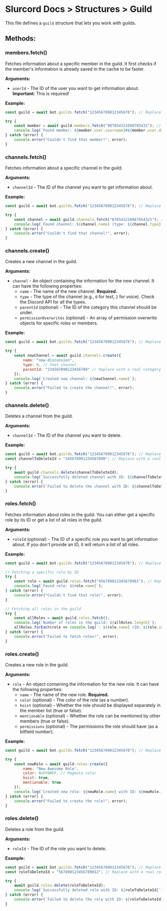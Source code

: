# Slurcord Docs > Structures > Guild

This file defines a `guild` structure that lets you work with guilds.

## Methods:

### members.fetch()
Fetches information about a specific member in the guild. It first checks if the member's information is already saved in the cache to be faster.

**Arguments:**
- `userId` - The ID of the user you want to get information about. **Important:** This is required!

**Example:**
```javascript
const guild = await bot.guilds.fetch("123456789012345678"); // Replace with a real guild ID

try {
    const member = await guild.members.fetch("987654321098765432"); // Replace with a real user ID
    console.log(`Found member: ${member.user.username}#${member.user.discriminator}`);
} catch (error) {
    console.error("Couldn't find that member!", error);
}
```

### channels.fetch()
Fetches information about a specific channel in the guild.

**Arguments:**
- `channelId` - The ID of the channel you want to get information about.

**Example:**
```javascript
const guild = await bot.guilds.fetch("123456789012345678"); // Replace with a real guild ID

try {
    const channel = await guild.channels.fetch("876543210987654321"); // Replace with a real channel ID
    console.log(`Found channel: ${channel.name} (type: ${channel.type})`);
} catch (error) {
    console.error("Couldn't find that channel!", error);
}
```

### channels.create()
Creates a new channel in the guild.

**Arguments:**
- `channel` - An object containing the information for the new channel. It can have the following properties:
    - `name` - The name of the new channel. **Required.**
    - `type` - The type of the channel (e.g., `0` for text, `2` for voice). Check the Discord API for all the types.
    - `parentId` (optional) - The ID of the category this channel should be under.
    - `permissionOverwrites` (optional) - An array of permission overwrite objects for specific roles or members.

**Example:**
```javascript
const guild = await bot.guilds.fetch("123456789012345678"); // Replace with a real guild ID

try {
    const newChannel = await guild.channels.create({
        name: "new-discussion",
        type: 0, // Text channel
        parentId: "234567890123456789" // Replace with a real category ID (optional)
    });
    console.log(`Created new channel: ${newChannel.name}`);
} catch (error) {
    console.error("Failed to create the channel!", error);
}
```

### channels.delete()
Deletes a channel from the guild.

**Arguments:**
- `channelId` - The ID of the channel you want to delete.

**Example:**
```javascript
const guild = await bot.guilds.fetch("123456789012345678"); // Replace with a real guild ID
const channelToDeleteId = "345678901234567890"; // Replace with a real channel ID

try {
    await guild.channels.delete(channelToDeleteId);
    console.log(`Successfully deleted channel with ID: ${channelToDeleteId}`);
} catch (error) {
    console.error(`Failed to delete the channel with ID: ${channelToDeleteId}`, error);
}
```

### roles.fetch()
Fetches information about roles in the guild. You can either get a specific role by its ID or get a list of all roles in the guild.

**Arguments:**
- `roleId` (optional) - The ID of a specific role you want to get information about. If you don't provide an ID, it will return a list of all roles.

**Example:**
```javascript
const guild = await bot.guilds.fetch("123456789012345678"); // Replace with a real guild ID

// Fetching a specific role by ID
try {
    const role = await guild.roles.fetch("456789012345678901"); // Replace with a real role ID
    console.log(`Found role: ${role.name}`);
} catch (error) {
    console.error("Couldn't find that role!", error);
}

// Fetching all roles in the guild
try {
    const allRoles = await guild.roles.fetch();
    console.log(`Number of roles in the guild: ${allRoles.length}`);
    allRoles.forEach(role => console.log(`- ${role.name} (ID: ${role.id})`));
} catch (error) {
    console.error("Failed to fetch roles!", error);
}
```

### roles.create()
Creates a new role in the guild.

**Arguments:**
- `role` - An object containing the information for the new role. It can have the following properties:
    - `name` - The name of the new role. **Required.**
    - `color` (optional) - The color of the role (as a number).
    - `hoist` (optional) - Whether the role should be displayed separately in the member list (true or false).
    - `mentionable` (optional) - Whether the role can be mentioned by other members (true or false).
    - `permissions` (optional) - The permissions the role should have (as a bitfield number).

**Example:**
```javascript
const guild = await bot.guilds.fetch("123456789012345678"); // Replace with a real guild ID

try {
    const newRole = await guild.roles.create({
        name: "New Awesome Role",
        color: 0xFF00FF, // Magenta color
        hoist: true,
        mentionable: true
    });
    console.log(`Created new role: ${newRole.name} with ID: ${newRole.id}`);
} catch (error) {
    console.error("Failed to create the role!", error);
}
```

### roles.delete()
Deletes a role from the guild.

**Arguments:**
- `roleId` - The ID of the role you want to delete.

**Example:**
```javascript
const guild = await bot.guilds.fetch("123456789012345678"); // Replace with a real guild ID
const roleToDeleteId = "567890123456789012"; // Replace with a real role ID

try {
    await guild.roles.delete(roleToDeleteId);
    console.log(`Successfully deleted role with ID: ${roleToDeleteId}`);
} catch (error) {
    console.error(`Failed to delete the role with ID: ${roleToDeleteId}`, error);
}
```